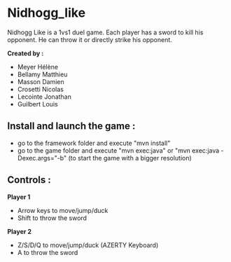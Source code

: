 # Nidhogg_like

Nidhogg Like is a 1vs1 duel game. Each player has a sword to kill his opponent.
He can throw it or directly strike his opponent.

**Created by :**

* Meyer Hélène
* Bellamy Matthieu
* Masson Damien
* Crosetti Nicolas
* Lecointe Jonathan
* Guilbert Louis

## Install and launch the game : 
* go to the framework folder and execute "mvn install"
* go to the game folder and execute "mvn exec:java" or "mvn exec:java -Dexec.args="-b" (to start the game with a bigger resolution)

## Controls : 
**Player 1**
* Arrow keys to move/jump/duck
* Shift to throw the sword

**Player 2**
* Z/S/D/Q to move/jump/duck (AZERTY Keyboard)
* A to throw the sword

